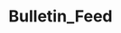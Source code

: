 # Bulletin_Feed

<!-- loggers winston morgan loggers.
these loggers are used for getting log informations as in we do console.log() for seeing if there is any chocking happening in your aplpications routes.-->